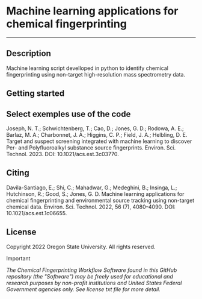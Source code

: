 # Machine learning applications for chemical fingerprinting 
-----------------------------------------------------------------------------------
Description
-----------
Machine learning script develloped in python to identify chemical fingerprinting using non-target high-resolution mass spectrometry data.

Getting started
----------------

Select exemples use of the code
----------------
Joseph, N. T.; Schwichtenberg, T.; Cao, D.; Jones, G. D.; Rodowa, A. E.; Barlaz, M. A.; Charbonnet, J. A.; Higgins, C. P.; Field, J. A.; Helbling, D. E. Target and suspect screening integrated with machine learning to discover Per- and Polyfluoroalkyl substance source fingerprints. Environ. Sci. Technol. 2023. DOI: 10.1021/acs.est.3c03770. 

Citing
-------
Davila-Santiago, E.; Shi, C.; Mahadwar, G.; Medeghini, B.; Insinga, L.; Hutchinson, R.; Good, S.; Jones, G. D. Machine learning applications for chemical fingerprinting and environmental source tracking using non-target chemical data. Environ. Sci. Technol. 2022, 56 (7), 4080–4090. DOI: 10.1021/acs.est.1c06655.

License
-------
Copyright 2022 Oregon State University. All rights reserved.

> [!IMPORTANT]
>*The Chemical Fingerprinting Workflow Software found in this GitHub repository (the "Software") may be freely used for educational and research purposes by non-profit institutions and United States Federal Government agencies only. See license txt file for more detail.*
